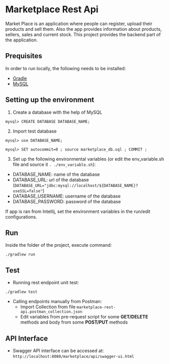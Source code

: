 # Marketplace Rest Api

Market Place is an application where people can register, upload their products and sell them. Also the app provides information about products, sellers, sales and current stock. This project provides the backend part of the application.

## Prequisites
In order to run locally, the following needs to be installed:
- [Gradle](https://gradle.org/install/)
- [MySQL](https://dev.mysql.com/doc/mysql-getting-started/en/#mysql-getting-started-installing)

## Setting up the environment
1. Create a database with the help of MySQL
```
mysql> CREATE DATABASE DATABASE_NAME;
```
2. Import test database
```
mysql> use DATABASE_NAME;

mysql> SET autocommit=0 ; source marketplace_db.sql ; COMMIT ;
```
3. Set up the following environmental variables (or edit the env_variable.sh file and source it `. ./env_variable.sh`):
- DATABASE_NAME: name of the database
- DATABASE_URL: url of the database (`DATABASE_URL="jdbc:mysql://localhost/${DATABASE_NAME}?useSSL=false"`)
- DATABASE_USERNAME: username of the database
- DATABASE_PASSWORD: password of the database

If app is ran from Intellij, set the environment variables in the run/edit configurations. 

## Run
Inside the folder of the project, execute command:
```
./gradlew run
```

## Test
- Running rest endpoint unit test:
```
./gradlew test
```
- Calling endpoints manually from Postman: 
  - Import Collection from file `marketplace-rest-api.postman_collection.json`
  - Edit variables from pre-request script for some **GET/DELETE** methods and body from some **POST/PUT** methods
  
## API Interface
- Swagger API interface can be accessed at:
`http://localhost:8080/marketplace/api/swagger-ui.html`


